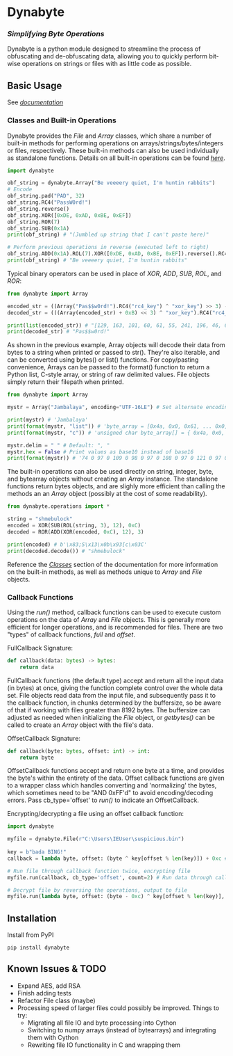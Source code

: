 # Dynabyte
### _Simplifying Byte Operations_
Dynabyte is a python module designed to streamline the process of obfuscating and de-obfuscating data, allowing you to quickly perform bit-wise operations on strings or files with as little code as possible.
## Basic Usage
See [*documentation*](https://dynabyte.readthedocs.io/en/latest/)

### Classes and Built-in Operations
Dynabyte provides the *File* and *Array* classes, which share a number of built-in methods for performing operations on arrays/strings/bytes/integers or files, respectively. These built-in methods can also be used individually as standalone functions. Details on all built-in operations can be found [*here*](https://dynabyte.readthedocs.io/en/latest/core_functions.html#built-in-operations).
```py
import dynabyte

obf_string = dynabyte.Array("Be veeeery quiet, I'm huntin rabbits")
# Encode
obf_string.pad("PAD", 32)
obf_string.RC4("PassW0rd!")
obf_string.reverse()
obf_string.XOR([0xDE, 0xAD, 0xBE, 0xEF])
obf_string.ROR(7)
obf_string.SUB(0x1A)
print(obf_string) # "(Jumbled up string that I can't paste here)"

# Perform previous operations in reverse (executed left to right)
obf_string.ADD(0x1A).ROL(7).XOR([0xDE, 0xAD, 0xBE, 0xEF]).reverse().RC4("PassW0rd!").strip("PAD")
print(obf_string) # "Be veeeery quiet, I'm huntin rabbits"
```
Typical binary operators can be used in place of *XOR*, *ADD*, *SUB*, *ROL*, and *ROR*:
```py
from dynabyte import Array

encoded_str = ((Array("Pas$$w0rd!").RC4("rc4_key") ^ "xor_key") >> 3) - 0xB
decoded_str = (((Array(encoded_str) + 0xB) << 3) ^ "xor_key").RC4("rc4_key") # Array can accept other dynabyte Arrays

print(list(encoded_str)) # "[129, 163, 101, 60, 61, 55, 241, 196, 46, 61]"
print(decoded_str) # "Pas$$w0rd!"
```
As shown in the previous example, Array objects will decode their data from bytes to a string when printed or passed to str(). They're also iterable, and can be converted using bytes() or list() functions. For copy/pasting convenience, Arrays can be passed to the format() function to return a Python list, C-style array, or string of raw delimited values. File objects simply return their filepath when printed.
```py
from dynabyte import Array

mystr = Array("Jambalaya", encoding="UTF-16LE") # Set alternate encoding

print(mystr) # 'Jambalaya'
print(format(mystr, "list")) # 'byte_array = [0x4a, 0x0, 0x61, ... 0x0, 0x61, 0x0]'
print(format(mystr, "c")) # 'unsigned char byte_array[] = { 0x4a, 0x0, 0x61, ... 0x0, 0x61, 0x0 };'

mystr.delim = " " # Default: ", "
mystr.hex = False # Print values as base10 instead of base16
print(format(mystr)) # '74 0 97 0 109 0 98 0 97 0 108 0 97 0 121 0 97 0'
```
The built-in operations can also be used directly on string, integer, byte, and bytearray objects without creating an *Array* instance. The standalone functions return bytes objects, and are slighly more efficient than calling the methods an an *Array* object (possibly at the cost of some readability).
```py
from dynabyte.operations import *

string = "shmebulock"
encoded = XOR(SUB(ROL(string, 3), 12), 0xC)
decoded = ROR(ADD(XOR(encoded, 0xC), 12), 3)

print(encoded) # b'\x83;S\x13\x0b\x93[c\x03C'
print(decoded.decode()) # "shmebulock"
```
Reference the [*Classes*](https://dynabyte.readthedocs.io/en/latest/core_functions.html#classes) section of the documentation for more information on the built-in methods, as well as methods unique to *Array* and *File* objects.

### Callback Functions
Using the *run()* method, callback functions can be used to execute custom operations on the data of *Array* and *File* objects. This is generally more efficient for longer operations, and is recommended for files. There are two "types" of callback functions, *full* and *offset*.

FullCallback Signature:
```py
def callback(data: bytes) -> bytes:
    return data
```
FullCallback functions (the default type) accept and return all the input data (in bytes) at once, giving the function complete control over the whole data set. File objects read data from the input file, and subsequently pass it to the callback function, in chunks determined by the buffersize, so be aware of that if working with files greater than 8192 bytes. The buffersize can adjusted as needed when initializing the *File* object, or *getbytes()* can be called to create an *Array* object with the file's data.

OffsetCallback Signature:
```py
def callback(byte: bytes, offset: int) -> int:
    return byte
```
OffsetCallback functions accept and return one byte at a time, and provides the byte's within the entirety of the data. Offset callback functions are given to a wrapper class which handles converting and 'normalizing' the bytes, which sometimes need to be "AND 0xFF'd" to avoid encoding/decoding errors. Pass cb_type='offset' to *run()* to indicate an OffsetCallback.

Encrypting/decrypting a file using an offset callback function: 
```py
import dynabyte

myfile = dynabyte.File(r"C:\Users\IEUser\suspicious.bin")
	
key = b"bada BING!"
callback = lambda byte, offset: (byte ^ key[offset % len(key)]) + 0xc # Callbacks can be lambdas or regular functions

# Run file through callback function twice, encrypting file
myfile.run(callback, cb_type='offset', count=2) # Run data through callback twice

# Decrypt file by reversing the operations, output to file
myfile.run(lambda byte, offset: (byte - 0xc) ^ key[offset % len(key)], count=2, cb_type='offset', output="sus_copy.bin") 
```
## Installation

Install from PyPI
```
pip install dynabyte
```
## Known Issues & TODO
- Expand AES, add RSA
- Finish adding tests
- Refactor File class (maybe)
- Processing speed of larger files could possibly be improved. Things to try:
    - Migrating all file IO and byte processing into Cython
    - Switching to numpy arrays (instead of bytearrays) and integrating them with Cython
    - Rewriting file IO functionality in C and wrapping them

